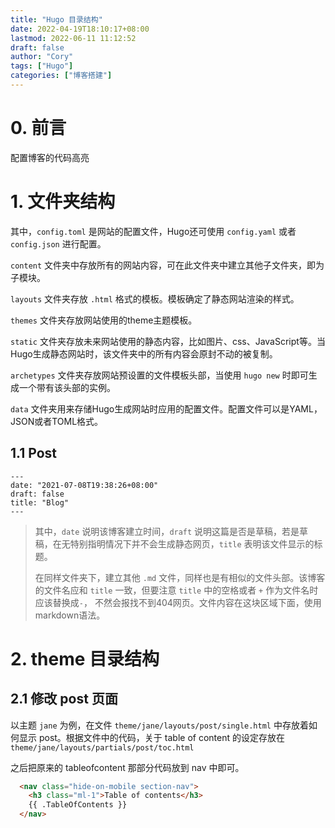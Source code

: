 ```yaml
---
title: "Hugo 目录结构"
date: 2022-04-19T18:10:17+08:00
lastmod: 2022-06-11 11:12:52
draft: false
author: "Cory"
tags: ["Hugo"]
categories: ["博客搭建"]
---
```


# 0. 前言

配置博客的代码高亮

# 1. 文件夹结构

其中，`config.toml` 是网站的配置文件，Hugo还可使用 `config.yaml` 或者 `config.json` 进行配置。

`content` 文件夹中存放所有的网站内容，可在此文件夹中建立其他子文件夹，即为子模块。

`layouts` 文件夹存放 `.html` 格式的模板。模板确定了静态网站渲染的样式。

`themes` 文件夹存放网站使用的theme主题模板。

`static` 文件夹存放未来网站使用的静态内容，比如图片、css、JavaScript等。当Hugo生成静态网站时，该文件夹中的所有内容会原封不动的被复制。

`archetypes` 文件夹存放网站预设置的文件模板头部，当使用 `hugo new` 时即可生成一个带有该头部的实例。

`data` 文件夹用来存储Hugo生成网站时应用的配置文件。配置文件可以是YAML，JSON或者TOML格式。

## 1.1 Post

```
---
date: "2021-07-08T19:38:26+08:00"
draft: false
title: "Blog"
---
```

> 其中，`date` 说明该博客建立时间，`draft` 说明这篇是否是草稿，若是草稿，在无特别指明情况下并不会生成静态网页，`title` 表明该文件显示的标题。
>
> 在同样文件夹下，建立其他 `.md` 文件，同样也是有相似的文件头部。该博客的文件名应和 `title` 一致，但要注意 `title` 中的空格或者 `+` 作为文件名时应该替换成`-`， 不然会报找不到404网页。文件内容在这块区域下面，使用markdown语法。

# 2. theme 目录结构

## 2.1 修改 post 页面

以主题 `jane` 为例，在文件 `theme/jane/layouts/post/single.html` 中存放着如何显示 post。根据文件中的代码，关于 table of content 的设定存放在 `theme/jane/layouts/partials/post/toc.html`

之后把原来的 tableofcontent 那部分代码放到 nav 中即可。

```html
  <nav class="hide-on-mobile section-nav">
    <h3 class="ml-1">Table of contents</h3>
    {{ .TableOfContents }}
  </nav>
```
